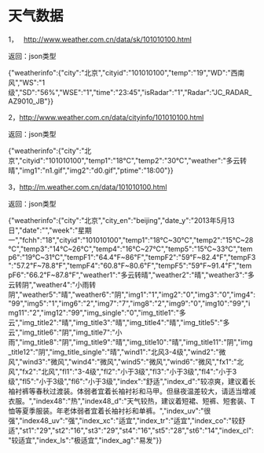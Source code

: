 # 天气数据


1，   http://www.weather.com.cn/data/sk/101010100.html

返回：json类型

{"weatherinfo":{"city":"北京","cityid":"101010100","temp":"19","WD":"西南风","WS":"1级","SD":"56%","WSE":"1","time":"23:45","isRadar":"1","Radar":"JC_RADAR_AZ9010_JB"}}



2，http://www.weather.com.cn/data/cityinfo/101010100.html

返回：json类型

{"weatherinfo":{"city":"北京","cityid":"101010100","temp1":"18℃","temp2":"30℃","weather":"多云转晴","img1":"n1.gif","img2":"d0.gif","ptime":"18:00"}}



3，http://m.weather.com.cn/data/101010100.html

返回：json类型

{"weatherinfo":{"city":"北京","city_en":"beijing","date_y":"2013年5月13日","date":"","week":"星期一","fchh":"18","cityid":"101010100","temp1":"18℃~30℃","temp2":"15℃~28℃","temp3":"14℃~26℃","temp4":"16℃~27℃","temp5":"15℃~33℃","temp6":"19℃~31℃","tempF1":"64.4℉~86℉","tempF2":"59℉~82.4℉","tempF3":"57.2℉~78.8℉","tempF4":"60.8℉~80.6℉","tempF5":"59℉~91.4℉","tempF6":"66.2℉~87.8℉","weather1":"多云转晴","weather2":"晴","weather3":"多云转阴","weather4":"小雨转阴","weather5":"晴","weather6":"阴","img1":"1","img2":"0","img3":"0","img4":"99","img5":"1","img6":"2","img7":"7","img8":"2","img9":"0","img10":"99","img11":"2","img12":"99","img_single":"0","img_title1":"多云","img_title2":"晴","img_title3":"晴","img_title4":"晴","img_title5":"多云","img_title6":"阴","img_title7":"小雨","img_title8":"阴","img_title9":"晴","img_title10":"晴","img_title11":"阴","img_title12":"阴","img_title_single":"晴","wind1":"北风3-4级","wind2":"微风","wind3":"微风","wind4":"微风","wind5":"微风","wind6":"微风","fx1":"北风","fx2":"北风","fl1":"3-4级","fl2":"小于3级","fl3":"小于3级","fl4":"小于3级","fl5":"小于3级","fl6":"小于3级","index":"舒适","index_d":"较凉爽，建议着长袖衬裤等春秋过渡装。体弱者宜着长袖衬衫和马甲。但昼夜温差较大，请适当增减衣服。","index48":"热","index48_d":"天气较热，建议着短裙、短裤、短套装、T恤等夏季服装。年老体弱者宜着长袖衬衫和单裤。","index_uv":"很强","index48_uv":"强","index_xc":"适宜","index_tr":"适宜","index_co":"较舒适","st1":"29","st2":"16","st3":"29","st4":"16","st5":"28","st6":"14","index_cl":"较适宜","index_ls":"极适宜","index_ag":"易发"}}




